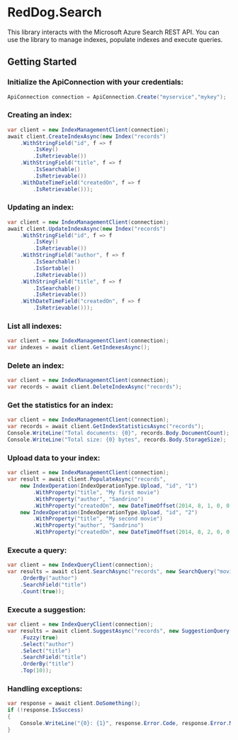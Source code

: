 RedDog.Search
=============

This library interacts with the Microsoft Azure Search REST API. You can use the library to manage indexes, populate indexes and execute queries.


## Getting Started

### Initialize the ApiConnection with your credentials:

```C#
ApiConnection connection = ApiConnection.Create("myservice","mykey");
```

### Creating an index:

```C#
var client = new IndexManagementClient(connection);
await client.CreateIndexAsync(new Index("records")
    .WithStringField("id", f => f
        .IsKey()
        .IsRetrievable())
    .WithStringField("title", f => f
        .IsSearchable()
        .IsRetrievable())
    .WithDateTimeField("createdOn", f => f
        .IsRetrievable()));
```

### Updating an index:

```C#
var client = new IndexManagementClient(connection);
await client.UpdateIndexAsync(new Index("records")
    .WithStringField("id", f => f
        .IsKey()
        .IsRetrievable())
    .WithStringField("author", f => f
        .IsSearchable()
        .IsSortable()
        .IsRetrievable())
    .WithStringField("title", f => f
        .IsSearchable()
        .IsRetrievable())
    .WithDateTimeField("createdOn", f => f
        .IsRetrievable()));
```

### List all indexes:

```C#
var client = new IndexManagementClient(connection);
var indexes = await client.GetIndexesAsync();
```

### Delete an index:

```C#
var client = new IndexManagementClient(connection);
var records = await client.DeleteIndexAsync("records");
```

### Get the statistics for an index:

```C#
var client = new IndexManagementClient(connection);
var records = await client.GetIndexStatisticsAsync("records");
Console.WriteLine("Total documents: {0}", records.Body.DocumentCount);
Console.WriteLine("Total size: {0} bytes", records.Body.StorageSize);
```

### Upload data to your index:

```C#
var client = new IndexManagementClient(connection);
var result = await client.PopulateAsync("records",
    new IndexOperation(IndexOperationType.Upload, "id", "1")
        .WithProperty("title", "My first movie")
        .WithProperty("author", "Sandrino")
        .WithProperty("createdOn", new DateTimeOffset(2014, 8, 1, 0, 0, 0, TimeSpan.Zero)),
    new IndexOperation(IndexOperationType.Upload, "id", "2")
        .WithProperty("title", "My second movie")
        .WithProperty("author", "Sandrino")
        .WithProperty("createdOn", new DateTimeOffset(2014, 8, 2, 0, 0, 0, TimeSpan.Zero)));
```

### Execute a query:


```C#
var client = new IndexQueryClient(connection);
var results = await client.SearchAsync("records", new SearchQuery("movie")
    .OrderBy("author")
    .SearchField("title")
    .Count(true));
```

### Execute a suggestion:


```C#
var client = new IndexQueryClient(connection);
var results = await client.SuggestAsync("records", new SuggestionQuery("mov")
	.Fuzzy(true)
	.Select("author")
	.Select("title")                    
	.SearchField("title")
	.OrderBy("title")
	.Top(10));
```

### Handling exceptions:

```C#
var response = await client.DoSomething();
if (!response.IsSuccess)
{
    Console.WriteLine("{0}: {1}", response.Error.Code, response.Error.Message);
}
```
